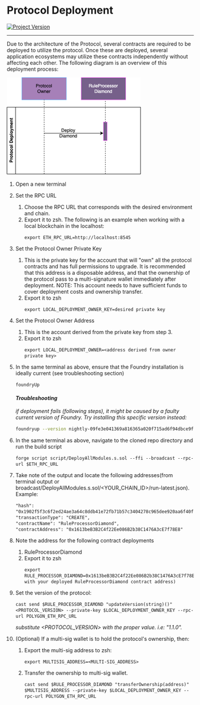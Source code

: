 # Protocol Deployment
[![Project Version][version-image]][version-url]

---
Due to the architecture of the Protocol, several contracts are required to be deployed to utilize the protocol. Once these are deployed, 
several application ecosystems may utilize these contracts independently without affecting each other. The following diagram
is an overview of this deployment process:


![Protocol deployment sequence diagram](../images/ProtocolDeployment.png)

1. Open a new terminal
2. Set the RPC URL
   1. Choose the RPC URL that corresponds with the desired environment and chain.
   2. Export it to zsh. The following is an example when working with a local blockchain in the localhost:
        ````
        export ETH_RPC_URL=http://localhost:8545
        ````
3. Set the Protocol Owner Private Key
   1. This is the private key for the account that will "own" all the protocol contracts and has full permissions to upgrade. It is recommended that this address is a disposable address, and that the ownership of the protocol pass to a multi-signature wallet immediately after deployment. NOTE: This account needs to have sufficient funds to cover deployment costs and ownership transfer.
   2. Export it to zsh
        ````
        export LOCAL_DEPLOYMENT_OWNER_KEY=desired private key
        ```` 
4. Set the Protocol Owner Address
   1. This is the account derived from the private key from step 3.
   2. Export it to zsh
        ````
        export LOCAL_DEPLOYMENT_OWNER=<address derived from owner private key>
        ````
5. In the same terminal as above, ensure that the Foundry installation is ideally current (see troubleshooting section)
   ````
   foundryUp
   ````

   #### *Troubleshooting*

   *if deployment fails (following steps), it might be caused by a faulty current version of Foundry. Try installing this specific version instead:*

   ```bash
   foundryup --version nightly-09fe3e041369a816365a020f715ad6f94dbce9f2
   ```
6. In the same terminal as above, navigate to the cloned repo directory and run the build script
   ````
   forge script script/DeployAllModules.s.sol --ffi --broadcast --rpc-url $ETH_RPC_URL
   ````

7. Take note of the output and locate the following addresses(from terminal output or broadcast/DeployAllModules.s.sol/<YOUR_CHAIN_ID>/run-latest.json). Example:
   ```
   "hash": "0x1902f5f3c6f2ed24ae3a64c8ddb41e72fb71b57c3404278c965dee920aa6f40f",
   "transactionType": "CREATE",
   "contractName": "RuleProcessorDiamond",
   "contractAddress": "0x1613beB3B2C4f22Ee086B2b38C1476A3cE7f78E8"
   ```
8. Note the address for the following contract deployments
   1. RuleProcessorDiamond
   2. Export it to zsh
        ````
        export RULE_PROCESSOR_DIAMOND=0x1613beB3B2C4f22Ee086B2b38C1476A3cE7f78E8(substitute with your deployed RuleProcessorDiamond contract address)
        ````
9. Set the version of the protocol:
   ```
   cast send $RULE_PROCESSOR_DIAMOND "updateVersion(string)()" <PROTOCOL_VERSION> --private-key $LOCAL_DEPLOYMENT_OWNER_KEY --rpc-url POLYGON_ETH_RPC_URL
   ```
   *substitute <PROTOCOL_VERSION> with the proper value. i.e: "1.1.0".*

10. (Optional) If a multi-sig wallet is to hold the protocol's ownership, then:
      1. Export the multi-sig address to zsh:
         ```
         export MULTISIG_ADDRESS=<MULTI-SIG_ADDRESS>
         ```   
      2. Transfer the ownership to multi-sig wallet.
         ```
         cast send $RULE_PROCESSOR_DIAMOND "transferOwnership(address)" $MULTISIG_ADDRESS --private-key $LOCAL_DEPLOYMENT_OWNER_KEY --rpc-url POLYGON_ETH_RPC_URL
         ```


<!-- These are the body links -->
[environment-url]: ./SET-ENVIRONMENT.md

<!-- These are the header links -->
[version-image]: https://img.shields.io/badge/Version-1.1.0-brightgreen?style=for-the-badge&logo=appveyor
[version-url]: https://github.com/thrackle-io/Tron